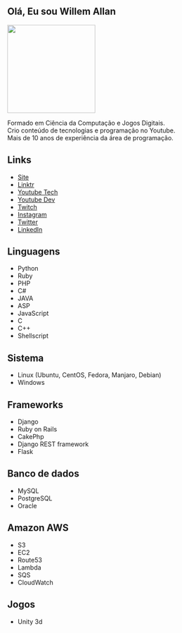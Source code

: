 ## Olá, Eu sou Willem Allan 

<img src="https://avatars.githubusercontent.com/u/25565?v=4" width="200">

<p>Formado em Ciência da Computação e Jogos Digitais.<BR>
Crio conteúdo de tecnologias e programação no Youtube.<BR>
Mais de 10 anos de experiência da área de programação.</p>
  
## Links 

- [Site](https://willemallan.com.br/)
- [Linktr](https://linktr.ee/wiskton)
- [Youtube Tech](http://youtube.com/wiskton)
- [Youtube Dev](https://www.youtube.com/channel/UCsz1LhbGTSEdjt0fJTJSU_w)
- [Twitch](https://www.twitch.com/wiskton)
- [Instagram](http://instagram.com/wiskton)
- [Twitter](http://twitter.com/wiskton)
- [LinkedIn](https://www.linkedin.com/in/willemallan/)

## Linguagens 

- Python
- Ruby
- PHP
- C#
- JAVA
- ASP
- JavaScript 
- C
- C++
- Shellscript

## Sistema

- Linux (Ubuntu, CentOS, Fedora, Manjaro, Debian)
- Windows

## Frameworks

- Django
- Ruby on Rails
- CakePhp
- Django REST framework
- Flask

## Banco de dados

- MySQL
- PostgreSQL
- Oracle

## Amazon AWS 

- S3
- EC2 
- Route53
- Lambda 
- SQS
- CloudWatch

## Jogos

- Unity 3d

<!--
**wiskton/wiskton** is a ✨ _special_ ✨ repository because its `README.md` (this file) appears on your GitHub profile.

Here are some ideas to get you started:

- 🔭 I’m currently working on Bild/Vitta
- 🌱 I’m currently learning ...
- 👯 I’m looking to collaborate on ...
- 🤔 I’m looking for help with ...
- 💬 Ask me about ...
- 📫 How to reach me: ...
- 😄 Pronouns: ...
- ⚡ Fun fact: ...
-->
